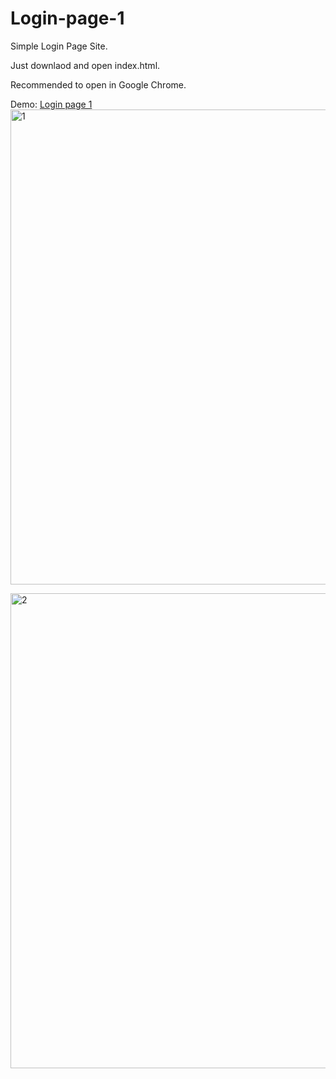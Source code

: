 # Login-page-1
Simple Login Page Site.

Just downlaod and open index.html.

Recommended to open in Google Chrome.

Demo: <a href="https://omonovsardorbek.github.io/Login-page-1/"> Login page 1</a>
<img width="760" alt="1" src="https://user-images.githubusercontent.com/125531436/232268291-b075016a-3063-4c6b-ae24-836357f963fc.png">

<img width="760" alt="2" src="https://user-images.githubusercontent.com/125531436/232268308-d4934064-687e-4230-aaf4-1d14553047b6.png">
